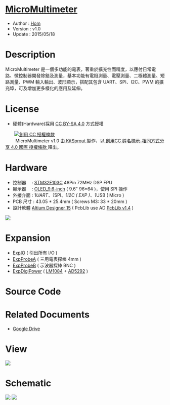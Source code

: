 [MicroMultimeter](https://github.com/KitSprout/MicroMultimeter)
========
* Author  : [Hom](http://about.me/Hom)
* Version : v1.0
* Update  : 2015/05/18

Description
========
MicroMultimeter 是一個多功能的電表，著重於擴充性而精度，以應付日常電路、微控制器開發除錯及測量，基本功能有電阻測量、電壓測量、二極體測量、短路測量、PWM 輸入輸出、波形顯示，搭配其包含 UART、SPI、I2C、PWM 的擴充埠，可及增加更多樣化的應用及延伸。

License
========
* 硬體(Hardware)採用 [CC BY-SA 4.0](http://creativecommons.org/licenses/by-sa/4.0/deed.zh_TW) 方式授權 
  
　　<a rel="license" href="http://creativecommons.org/licenses/by-sa/4.0/deed.zh_TW"><img alt="創用 CC 授權條款" style="border-width:0" src="http://i.creativecommons.org/l/by-sa/3.0/tw/80x15.png" /></a>  
　　<span xmlns:dct="http://purl.org/dc/terms/" property="dct:title"> MicroMultimeter v1.0 </span>由<a xmlns:cc="http://creativecommons.org/ns#" href="https://github.com/KitSprout" property="cc:attributionName" rel="cc:attributionURL"> KitSprout </a>製作，以<a rel="license" href="http://creativecommons.org/licenses/by-sa/4.0/deed.zh_TW"> 創用CC 姓名標示-相同方式分享 4.0 國際 授權條款 </a>釋出。  

Hardware
========
* 控制器　 : [STM32F103C](http://www.st.com/web/catalog/mmc/FM141/SC1169/SS1031/LN1565/PF189782) 48Pin 72MHz DSP FPU
* 顯示器　 : [OLED_9.6-inch](https://github.com/KitSprout/OLED_0.96-inch) ( 9.6" 96*64 )，使用 SPI 操作
* 外接介面 : 1*UART、1*SPI、1*I2C ( EXP )、1*USB ( Micro )
* PCB 尺寸 : 43.05 * 25.4mm ( Screws M3: 33 * 20mm )
* 設計軟體 [Altium Designer 15](http://www.altium.com/en/products/altium-designer) ( PcbLib use AD [PcbLib v1.4](https://github.com/KitSprout/AltiumDesigner_PcbLibrary/releases/tag/v1.4) ) 

<img src="https://lh3.googleusercontent.com/-BLFJ7WFhlDc/VVlS1oaVRvI/AAAAAAAAMeE/n_SWnR0Ta9o/s1600/uMultimeter_System_v1.0.png" />

Expansion
========
* [ExpIO](https://github.com/KitSprout/MicroMultimeter/tree/master/Hardware/ExpIO) ( 引出所有 I/O )
* [ExpProbeA](https://github.com/KitSprout/MicroMultimeter/tree/master/Hardware/ExpProbeA) ( 三用電表探棒 4mm )
* [ExpProbeB](https://github.com/KitSprout/MicroMultimeter/tree/master/Hardware/ExpProbeB) ( 示波器探棒 BNC )
* [ExpDigiPower](https://github.com/KitSprout/MicroMultimeter/tree/master/Hardware/ExpDigiPower) ( [LM1084](http://www.ti.com/product/lm1084) + [AD5292](http://www.analog.com/en/products/digital-to-analog-converters/precision-dac-lessthanequalto-12mhz/digital-potentiometers/ad5292.html) )

Source Code
========


Related Documents
========
* [Google Drive](https://goo.gl/SFBbw1)

View
========
<img src="https://lh3.googleusercontent.com/-leH5S9zszFY/VVo6V22YJMI/AAAAAAAAMos/vQzQOE1hWxM/s1200/DSC_2852-ANIMATION.gif"/>

Schematic
========
<img src="https://lh3.googleusercontent.com/-JycHgmM4Ze4/VVlIJ4r1ryI/AAAAAAAAMdo/AOCWgxlcUX0/s1600/MicroMultimeter%252520-%252520Main.png" />
<img src="https://lh3.googleusercontent.com/-_oee-WzoS0w/VVlIJ3AlDtI/AAAAAAAAMdk/Ne3U4tB2Ppc/s1600/MicroMultimeter%252520-%252520All.png" />

